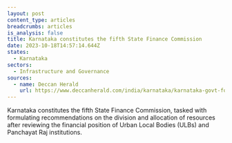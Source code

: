 ```yaml
---
layout: post
content_type: articles
breadcrumbs: articles
is_analysis: false
title: Karnataka constitutes the fifth State Finance Commission
date: 2023-10-18T14:57:14.644Z
states:
  - Karnataka
sectors:
  - Infrastructure and Governance
sources:
  - name: Deccan Herald
    url: https://www.deccanherald.com/india/karnataka/karnataka-govt-forms-fifth-state-finance-commission-2723348
---
```

Karnataka constitutes the fifth State Finance Commission, tasked with formulating recommendations on the division and allocation of resources after reviewing the financial position of Urban Local Bodies (ULBs) and Panchayat Raj institutions.